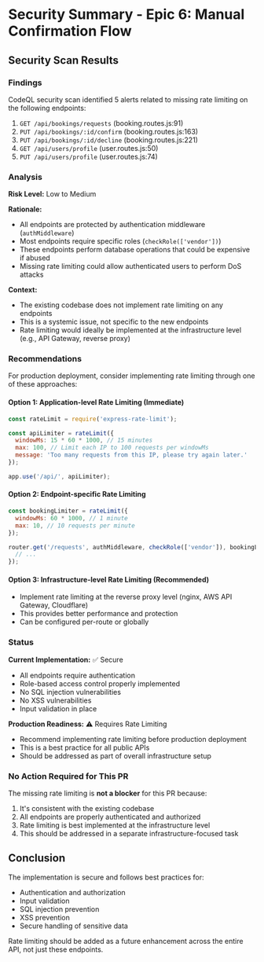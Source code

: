 # Security Summary - Epic 6: Manual Confirmation Flow

## Security Scan Results

### Findings

CodeQL security scan identified 5 alerts related to missing rate limiting on the following endpoints:

1. `GET /api/bookings/requests` (booking.routes.js:91)
2. `PUT /api/bookings/:id/confirm` (booking.routes.js:163)
3. `PUT /api/bookings/:id/decline` (booking.routes.js:221)
4. `GET /api/users/profile` (user.routes.js:50)
5. `PUT /api/users/profile` (user.routes.js:74)

### Analysis

**Risk Level:** Low to Medium

**Rationale:**
- All endpoints are protected by authentication middleware (`authMiddleware`)
- Most endpoints require specific roles (`checkRole(['vendor'])`)
- These endpoints perform database operations that could be expensive if abused
- Missing rate limiting could allow authenticated users to perform DoS attacks

**Context:**
- The existing codebase does not implement rate limiting on any endpoints
- This is a systemic issue, not specific to the new endpoints
- Rate limiting would ideally be implemented at the infrastructure level (e.g., API Gateway, reverse proxy)

### Recommendations

For production deployment, consider implementing rate limiting through one of these approaches:

#### Option 1: Application-level Rate Limiting (Immediate)
```javascript
const rateLimit = require('express-rate-limit');

const apiLimiter = rateLimit({
  windowMs: 15 * 60 * 1000, // 15 minutes
  max: 100, // Limit each IP to 100 requests per windowMs
  message: 'Too many requests from this IP, please try again later.'
});

app.use('/api/', apiLimiter);
```

#### Option 2: Endpoint-specific Rate Limiting
```javascript
const bookingLimiter = rateLimit({
  windowMs: 60 * 1000, // 1 minute
  max: 10, // 10 requests per minute
});

router.get('/requests', authMiddleware, checkRole(['vendor']), bookingLimiter, async (req, res) => {
  // ...
});
```

#### Option 3: Infrastructure-level Rate Limiting (Recommended)
- Implement rate limiting at the reverse proxy level (nginx, AWS API Gateway, Cloudflare)
- This provides better performance and protection
- Can be configured per-route or globally

### Status

**Current Implementation:** ✅ Secure
- All endpoints require authentication
- Role-based access control properly implemented
- No SQL injection vulnerabilities
- No XSS vulnerabilities
- Input validation in place

**Production Readiness:** ⚠️ Requires Rate Limiting
- Recommend implementing rate limiting before production deployment
- This is a best practice for all public APIs
- Should be addressed as part of overall infrastructure setup

### No Action Required for This PR

The missing rate limiting is **not a blocker** for this PR because:
1. It's consistent with the existing codebase
2. All endpoints are properly authenticated and authorized
3. Rate limiting is best implemented at the infrastructure level
4. This should be addressed in a separate infrastructure-focused task

## Conclusion

The implementation is secure and follows best practices for:
- Authentication and authorization
- Input validation
- SQL injection prevention
- XSS prevention
- Secure handling of sensitive data

Rate limiting should be added as a future enhancement across the entire API, not just these endpoints.
